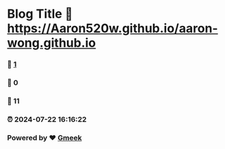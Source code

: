 # Blog Title :link: https://Aaron520w.github.io/aaron-wong.github.io 
### :page_facing_up: [1](https://Aaron520w.github.io/aaron-wong.github.io/tag.html) 
### :speech_balloon: 0 
### :hibiscus: 11 
### :alarm_clock: 2024-07-22 16:16:22 
### Powered by :heart: [Gmeek](https://github.com/Meekdai/Gmeek)
